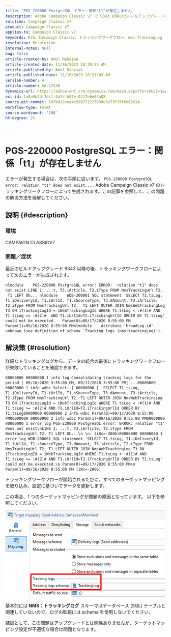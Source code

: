 ```yaml
---
title: 'PGS-220000 PostgreSQL エラー：関係"t1"が存在しません'
description: Adobe Campaign Classic v7 で 9343 以降のビルドをアップグレードした後に、トラッキングワークフローで生成されるエラーを修正する方法について説明します。
solution: Campaign Classic v7
product: Campaign Classic v7
applies-to: Campaign Classic v7
keywords: KCS、Campaign Classic、トラッキングワークフロー、nms:TrackingLog
resolution: Resolution
internal-notes: null
bug: false
article-created-by: Amol Mahajan
article-created-date: 11/16/2023 10:39:55 AM
article-published-by: Amol Mahajan
article-published-date: 11/16/2023 10:51:09 AM
version-number: 4
article-number: KA-17530
dynamics-url: https://adobe-ent.crm.dynamics.com/main.aspx?forceUCI=1&pagetype=entityrecord&etn=knowledgearticle&id=65d80679-6c84-ee11-8179-6045bd0065b6
exl-id: 1a8a9bfd-7dcf-4a7d-b87e-0f17e6e63a08
source-git-commit: 587bd12eee4c59977122393de5e73f15f6062614
workflow-type: tm+mt
source-wordcount: '198'
ht-degree: 2%

---
```


# PGS-220000 PostgreSQL エラー：関係「t1」が存在しません


エラーが発生する場合は、次の手順に従います。 `PGS-220000 PostgreSQL error: relation "t1" does not exist...,` Adobe Campaign Classic v7 のトラッキングワークフローによって生成されます。この記事を参照して、この問題の解決方法を理解してください。

## 説明 {#description}


### <b>環境</b>

CAMPAIGN CLASSICV7



### <b>問題／症状</b>

最近のビルドアップグレード 9343 以降の後、トラッキングワークフローによって次のエラーが生成されます。




```
nlmodule    PGS-220000 PostgreSQL error: ERROR:  relation "t1" does not exist LINE 1: ...t, T3.iArticle, T2.iType FROM NmsTrackingUrl T2,  T1 LEFT OU... nlmodule    WDB-200001 SQL statement 'SELECT T1.tsLog, T1.iDeliveryId, T1.iUrlId, T1.sSourceType, T3.dAmount, T3.iArticle, T2.iType FROM NmsTrackingUrl T2,  T1 LEFT OUTER JOIN NmsWebTrackingLog T3 ON iTrackingLogId = iWebTrackingLogId WHERE T1.tsLog < :#(1)# AND T1.tsLog >= :#(2)#  AND T1.iUrlId=T2.iTrackingUrlId ORDER BY T1.tsLog' could not be executed.   Param(0)=09/17/2020 8:55:00 PM   Param(1)=09/16/2020 8:55:00 PMnlmodule    Attribute 'broadLog-id' unknown (see definition of schema 'Tracking logs (nms:trackingLog)').
```





## 解決策 {#resolution}


詳細なトラッキングログから、データの統合の最後にトラッキングワークフローが失敗していることを確認できます。




```
00000000 00000000 1 info log Consolidating tracking logs for the period [ 09/16/2020 3:55:00 PM, 09/17/2020 3:55:00 PM[ ...00000000 00000000 1 info wdbc Select: [ 00000000 ]  SELECT T1.tsLog, T1.iDeliveryId, T1.iUrlId, T1.sSourceType, T3.dAmount, T3.iArticle, T2.iType FROM NmsTrackingUrl T2, T1 LEFT OUTER JOIN NmsWebTrackingLog T3 ON iTrackingLogId = iWebTrackingLogId WHERE T1.tsLog < :#(1)# AND T1.tsLog >= :#(2)# AND T1.iUrlId=T2.iTrackingUrlId ORDER BY T1.tsLog00000000 00000000 2 info wdbc Param(0)=09/17/2020 8:55:00 PM00000000 00000000 2 info wdbc Param(1)=09/16/2020 8:55:00 PM00000000 00000000 1 error log PGS-220000 PostgreSQL error: ERROR: relation "t1" does not exist\nLINE 1: ...t, T3.iArticle, T2.iType FROM NmsTrackingUrl T2, T1 LEFT OU...\n \n. (iRc=-2006)00000000 00000000 1 error log WDB-200001 SQL statement 'SELECT T1.tsLog, T1.iDeliveryId, T1.iUrlId, T1.sSourceType, T3.dAmount, T3.iArticle, T2.iType FROM NmsTrackingUrl T2, T1 LEFT OUTER JOIN NmsWebTrackingLog T3 ON iTrackingLogId = iWebTrackingLogId WHERE T1.tsLog < :#(1)# AND T1.tsLog >= :#(2)# AND T1.iUrlId=T2.iTrackingUrlId ORDER BY T1.tsLog' could not be executed.\n Param(0)=09/17/2020 8:55:00 PM\n Param(1)=09/16/2020 8:55:00 PM (iRc=-2006)
```




トラッキングワークフローが開始されるたびに、すべてのターゲットマッピングを取り込み、設定に基づいてデータを更新します。

この場合、1 つのターゲットマッピングが問題の原因となっています。 以下を参照してください。

![](assets/a06a8deb-6536-ec11-b6e6-000d3a348885.png)

基本的には<b> NMS：トラッキングログ</b> スキーマはデータベース (SQL) テーブルと関連していないので、ログの監視には schema を使用しないでください。

結論として、この問題はアップグレードとは関係ありませんが、ターゲットマッピング設定が不適切な場合は問題となります。
